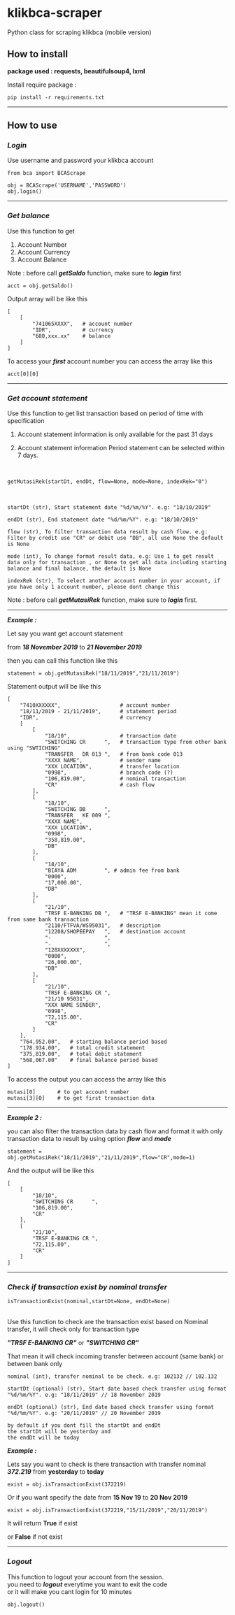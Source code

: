 # klikbca-scraper
Python class for scraping klikbca (mobile version)

## How to install
**package used : requests, beautifulsoup4, lxml <br>**

Install require package :  

    pip install -r requirements.txt 

---
## How to use
### ***Login***
Use username and password your klikbca account

    from bca import BCAScrape

    obj = BCAScrape('USERNAME','PASSWORD')
    obj.login()
---
### ***Get balance***
Use this function to get
1. Account Number
2. Account Currency
3. Account Balance 

Note : before call ***getSaldo*** function, make sure to ***login*** first

    acct = obj.getSaldo() 

Output array will be like this

    [
        [
            "741065XXXX",   # account number
            "IDR",          # currency
            "680,xxx.xx"    # balance
        ]
    ]

To access your ***first*** account number you can access the array like this

    acct[0][0]

---
### ***Get account statement***
Use this function to get list transaction based on period of time
with specification
1. Account statement information is only available for the past 31 days

2. Account statement information Period statement can be selected within 7 days.

<br>

`getMutasiRek(startDt, endDt, flow=None, mode=None, indexRek="0")`


<br>

    startDt (str), Start statement date "%d/%m/%Y". e.g: "18/10/2019"

    endDt (str), End statement date "%d/%m/%Y". e.g: "18/10/2019"

    flow (str), To filter transaction data result by cash flow. e.g: Filter by credit use "CR" or debit use "DB", all use None the default is None

    mode (int), To change format result data, e.g: Use 1 to get result data only for transaction , or None to get all data including starting balance and final balance, the default is None

    indexRek (str), To select another account number in your account, if you have only 1 account number, please dont change this 

Note : before call ***getMutasiRek*** function, make sure to ***login*** first.

---
***Example :*** 

Let say you want get account statement 

from ***18 November 2019*** to ***21 November 2019***

then you can call this function like this

    statement = obj.getMutasiRek("18/11/2019","21/11/2019") 

Statement output will be like this

    [
        "7410XXXXXX",                   # account number
        "18/11/2019 - 21/11/2019",      # statement period
        "IDR",                          # currency
        [
            [
                "18/10",                # transaction date
                "SWITCHING CR      ",   # transaction type from other bank using "SWTICHING"
                "TRANSFER   DR 013 ",   # from bank code 013
                "XXXX NAME",            # sender name
                "XXX LOCATION",         # transfer location 
                "0998",                 # branch code (?)
                "106,819.00",           # nominal transaction
                "CR"                    # cash flow
            ],
            [
                "18/10",
                "SWITCHING DB      ",
                "TRANSFER   KE 009 ",
                "XXXX NAME",
                "XXX LOCATION",
                "0998",
                "358,819.00",
                "DB"
            ],
            [
                "18/10",
                "BIAYA ADM         ", # admin fee from bank
                "0000",
                "17,000.00",
                "DB"
            ],
            [
                "21/10",
                "TRSF E-BANKING DB ",   # "TRSF E-BANKING" mean it come from same bank transaction
                "2110/FTFVA/WS95031",   # description
                "12208/SHOPEEPAY   ",   # destination account
                "-                 ",
                "-                 ",
                "128XXXXXXX",           
                "0000",
                "26,000.00",
                "DB"
            ],
            [
                "21/10",
                "TRSF E-BANKING CR ",
                "21/10 95031",
                "XXX NAME SENDER",
                "0998",
                "72,115.00",
                "CR"
            ]
        ],
        "764,952.00",   # starting balance period based
        "178.934.00",   # total credit statement
        "375,819.00",   # total debit statement
        "568,067.00"    # final balance period based
    ]


To access the output you can access the array like this

    mutasi[0]       # to get account number
    mutasi[3][0]    # to get first transaction data

---

***Example 2 :*** 

you can also filter the transaction data by cash flow and format it with only transaction data to result by using option ***flow*** and ***mode***

    statement = obj.getMutasiRek("18/11/2019","21/11/2019",flow="CR",mode=1)

And the output will be like this

    [
        [
            "18/10",
            "SWITCHING CR      ",
            "106,819.00",
            "CR"
        ],
        [
            "21/10",
            "TRSF E-BANKING CR ",
            "72,115.00",
            "CR"
        ]
    ]

---

### ***Check if transaction exist by nominal transfer***

`isTransactionExist(nominal,startDt=None, endDt=None)`

<br>
Use this function to check are the transaction exist based on Nominal transfer,  it will check only for transaction type

***"TRSF E-BANKING CR"*** or ***"SWITCHING CR"***

That mean it will check incoming transfer between account (same bank) or between bank only

    nominal (int), transfer nominal to be check. e.g: 102132 // 102.132

    startDt (optional) (str), Start date based check transfer using format "%d/%m/%Y". e.g: "18/11/2019" // 18 November 2019

    endDt (optional) (str), End date based check transfer using format "%d/%m/%Y". e.g: "20/11/2019" // 20 November 2019

    by default if you dont fill the startDt and endDt
    the startDt will be yesterday and
    the endDt will be today

***Example :***

Lets say you want to check is there transaction with transfer nominal ***372.219*** from **yesterday** to **today**

    exist = obj.isTransactionExist(372219)

Or if you want specify the date from **15 Nov 19** to **20 Nov 2019**

    exist = obj.isTransactionExist(372219,"15/11/2019","20/11/2019")

It will return **True** if exist

or **False** if not exist

---
### ***Logout***
This function to logout your account from the session.<br>
you need to ***logout*** everytime you want to exit the code<br>
or it will make you cant login for 10 minutes

    obj.logout()
